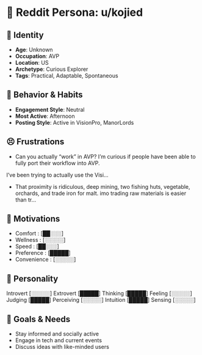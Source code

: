 # 🧑 Reddit Persona: u/kojied

## 🧩 Identity
- **Age**: Unknown
- **Occupation**: AVP
- **Location**: US
- **Archetype**: Curious Explorer
- **Tags**: Practical, Adaptable, Spontaneous

## 💬 Behavior & Habits
- **Engagement Style**: Neutral
- **Most Active**: Afternoon
- **Posting Style**: Active in VisionPro, ManorLords

## 😣 Frustrations
- Can you actually “work” in AVP? I’m curious if people have been able to fully port their workflow into AVP.

I’ve been trying to actually use the Visi...
- That proximity is ridiculous, deep mining, two fishing huts, vegetable, orchards, and trade iron for malt.
imo trading raw materials is easier than tr...

## 🎯 Motivations
- Comfort     : [██░░░]
- Wellness    : [░░░░░]
- Speed       : [██░░░]
- Preference  : [█████]
- Convenience : [░░░░░]

## 👤 Personality
Introvert    [░░░░░]
Extrovert    [█████]
Thinking     [█████]
Feeling      [░░░░░]
Judging      [█████]
Perceiving   [░░░░░]
Intuition    [█████]
Sensing      [░░░░░]

## 📌 Goals & Needs
- Stay informed and socially active
- Engage in tech and current events
- Discuss ideas with like-minded users
